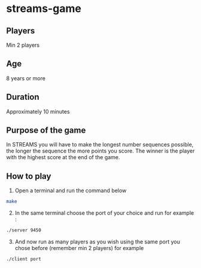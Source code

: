 # streams-game
## Players
Min 2 players
## Age
8 years or more
## Duration
Approximately 10 minutes
## Purpose of the game 
In STREAMS you will have to make the longest number sequences possible, the longer the sequence the more points you score.
The winner is the player with the highest score at the end of the game.
## How to play
1. Open a terminal and run the command below
```bash
make
```
2. In the same terminal choose the port of your choice and run
for example :
```bash
./server 9450
```
3. And now run as many players as you wish using the same port you chose before (remember min 2 players)
for example
```bash
./client port
```
